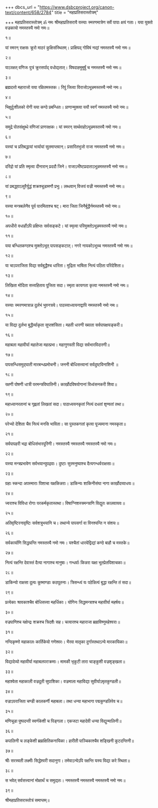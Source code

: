 +++
dbcs_url = "https://www.dsbcproject.org/canon-text/content/658/2784"
title = "महाप्रतिसरास्तोत्रम्"

+++
महाप्रतिसरास्तोत्रम् ॐ नमः श्रीमहाप्रतिसरायै यस्याः स्मरणमात्रेण सर्वे पापाः क्षयं गताः। यया युक्तो वज्रकायो नमस्तस्यै नमो नमः॥

१॥

यां स्मरन् राक्षसः क्रूरो माठरं कुक्षिसंस्थितम्। प्राक्षिपद् गोविषं नद्यां नमस्तस्यै नमो नमः॥

२॥

याऽरक्षत् वणिजः पुत्रं क्रूरसर्पाद् वधोद्यतात्। विषदाहमुमूर्षुं च नमस्तस्यै नमो नमः॥

३॥

ब्रह्मदत्तो महाराजो यया रक्षितमस्तकः। रिपुं जित्वा विराजोऽभून्नमस्तस्यै नमो नमः॥

४॥

भिक्षुर्दुःशीलको रोगी यया कण्ठे प्रबन्धितः। प्राणान्मुक्त्वा ययौ स्वर्गं नमस्तस्यै नमो नमः॥

५॥

समुद्रे पोतसंक्षुब्धे वणिजां प्राणरक्षकः। यां स्मरन् सार्थवाहोऽभून्नमस्तस्यै नमो नमः॥

६॥

यस्यां च प्रतिबद्धायां भार्यायां सुतमाप्तवान्। प्रसारितभुजो राजा नमस्तस्यै नमो नमः॥

७॥

दरिद्रो यां प्रति स्मृत्वा दीनारान् प्रददौ जिने। राजाऽभीष्टप्रदाताऽभून्नमस्तस्यै नमो नमः॥

८॥

यां प्रबद्ध्वाऽसुरैर्युद्धं शक्रश्चूडामणौ प्रभुः। लब्धवान् विजयं वज्री नमस्तस्यै नमो नमः॥

९॥

यस्या मन्त्रबलेनैव पूर्य पारमिताश्च षट्। मारा जिता जिनैर्बुद्धैर्नमस्तस्यै नमो नमः॥

१०॥

अपधीरो वधार्होऽपि प्रक्षिप्तः सर्वसङ्कटे। यां स्मृत्वा परिमुक्तोऽभून्नमस्तस्यै नमो नमः॥

११॥

यया बन्धितकण्ठश्च मुक्तोऽभूत् पापसङ्कटात्। नगरे नायकोऽभूच्च नमस्तस्यै नमो नमः॥

१२॥

या चाऽपराजिता विद्या सर्वबुद्धैश्च धारिता। मुद्रिता भाषिता नित्यं पठिता परिदेशिता॥

१३॥

लिखिता मोदिता सत्त्वहिताय पूजिता सदा। स्मृता कायगता कृत्वा नमस्तस्यै नमो नमः॥

१४॥

यस्याः स्मरणमात्रान्न दुर्लभं भुवनत्रये। पाठस्वाध्यायनाद्वापि नमस्तस्यै नमो नमः॥

१५॥

या विद्या दुर्लभा बुद्धैर्व्याकृता सुप्तशंसिता। महती धारणी ख्याता सर्वपापक्षयङ्करी॥

१६॥

महाबला महावीर्या महातेजा महत्प्रभा। महागुणवती विद्या सर्वभारविदारणी॥

१७॥

पापसन्धिसमुद्घाती मारबन्धप्रमोचनी। जननी बोधिसत्त्वानां सर्वदुष्टविनाशिनी ॥

१८॥

रक्षणी पोषणी धात्री परमन्त्रविघातिनी। कार्खोदविषयोगानां विध्वंसनकरी शिवा॥

१९॥

महाध्यानरतानां च गृह्णतां लिखतां सदा। पाठाध्ययनकृतां नित्यं दधतां शृण्वतां तथा॥

२०॥

परेभ्यो देशिता चैव नित्यं मनसि भाविता। सा पुस्तकगतां कृत्वा पूज्यमाना नमस्कृता॥

२१॥

सर्वपापहरी भद्रा बोधिसंभारपूरिणी। नमस्तस्यै नमस्तस्यै नमस्तस्यै नमो नमः॥

२२॥

यस्या मन्त्रप्रभावेण सर्वभयान्युपद्रवाः। दुष्टाः सुरमनुष्याश्च दैत्यगन्धर्वराक्षसाः॥

२३॥

ग्रहाः स्कन्दा अपस्माराः पिशाचा यक्षकिन्नराः। डाकिन्यः शाकिनीसंघा नागा कार्खोदव्याधयः॥

२४॥

ज्वराश्च विविधा रोगाः परकर्मकृतास्तथा। विषाग्निशस्त्रमन्त्राणि विद्युतः कालवायवः॥

२५॥

अतिवृष्टिरनावृष्टिः सर्वशत्रुभयानि च। तथान्ये पापसर्गा वा विनश्यन्ति न संशयः॥

२६॥

सर्वकार्याणि सिद्ध्यन्ति नमस्तस्यै नमो नमः। यश्चैतां धारयेद्विद्यां कण्ठे बाहौ च मस्तके॥

२७॥

नित्यं रक्षन्ति देवास्तं दैत्या नागाश्च मानुषाः। गन्धर्वाः किन्नरा यक्षा भूतप्रेतपिशाचकाः॥

२८॥

डाकिन्यो राक्षसा दूत्यः कूष्माण्डाः कठपूतनाः। त्रिसन्ध्यं यः पठेन्नित्यं बुद्धा रक्षन्ति तं सदा॥

२९॥

प्रत्येकाः श्रावकाश्चैव बोधिसत्त्वा महर्धिकाः। योगिनः सिद्धमन्त्राश्च महावीर्या महर्षयः॥

३०॥

वज्रपाणिश्च यक्षेन्द्रः शक्रश्च त्रिदशैः सह। चत्वारश्च महाराजा ब्रह्मविष्णुमहेश्वराः॥

३१॥

नन्दिकृष्णो महाकालः कार्तिकेयो गणेश्वरः। भैरवा मातृका दुर्गास्तथाऽन्ये मारकायिकाः॥

३२॥

विद्यादेव्यो महावीर्या महाबलपराक्रमाः। मामकी भृकुटी तारा चाङ्कुशी वज्रशृङ्खला॥

३३॥

महाश्वेता महाकाली वज्रदूती सुपाशिका। वज्रमाला महाविद्या सुवीर्याऽमृतकुण्डली॥

३४॥

वज्राऽपराजिता चण्डी कालकर्णी महाबला। तथा धन्या महाभागा पद्मकुण्डलिरेव च॥

३५॥

मणिचूडा पुष्पदन्ती स्वर्णकेशी च पिङ्गला। एकजटा महादेवी धन्या विद्युन्मालिनी॥

३६॥

कपालिनी च लङ्केशी ब्रह्मक्षितिकनायिका। हारीती पाञ्चिकाश्चैव शङ्खिनी कूटदन्तिनी॥

३७॥

श्रीः सरस्वती लक्ष्मीः सिद्धेश्वरी सदानुगा। तमेवाऽन्येऽपि रक्षन्ति यस्य विद्या करे स्थिता॥

३८॥

स भवेत् सर्वसत्त्वानां मोक्षार्थं च समुद्यतः। नमस्तस्यै नमस्तस्यै नमस्तस्यै नमो नमः॥

३९॥

श्रीमहाप्रतिसरास्तोत्रं समाप्तम्॥

